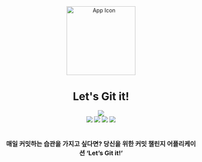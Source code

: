 <div align="center">
  <img src="https://user-images.githubusercontent.com/42266439/152674529-d45f9550-1709-468c-89d4-8e4f8615ac0e.png" alt="App Icon" height="180" width="180"/>
  <h1>Let's Git it!</h1>
  <a href="https://apps.apple.com/kr/app/lets-git-it/id1606646308">
    <img src="https://img.shields.io/badge/App%20Store-Let's Git it!-85C767?style=for-the-badge&logo=App%20Store&logoColor=0D96F6"/>
  </a>
<!--   <a href="./LICENSE">
    <img src="https://img.shields.io/github/license/Ileriayo/markdown-badges?style=for-the-badge"/>
  </a> -->
  <br>
  <img src="https://img.shields.io/badge/swift%20UI-040F7F?style=for-the-badge&logo=swift&logoColor=white"/>
  <img src="https://img.shields.io/badge/Xcode-007ACC?style=for-the-badge&logo=Xcode&logoColor=white"/>
  <img src="https://img.shields.io/badge/firebase-%23039BE5.svg?style=for-the-badge&logo=firebase"/>
  <img src="https://img.shields.io/badge/github-white?style=for-the-badge&logo=github&logoColor=black"/>

  <br>
  <br>
  <h3>매일 커밋하는 습관을 가지고 싶다면? 당신을 위한 커밋 챌린지 어플리케이션 ‘Let’s Git it!’</h3>
<!--   <img width="512px" src="https://user-images.githubusercontent.com/42266439/144413552-4b71df23-44d5-483b-8c7e-c77920843316.png" alt="App Preview" />

  <h3> 동네북에서 읽은 것을 기록하고 동네 이웃들과 공유해보세요 ! <br>기능 개선 및 추가를 위한 Issue 언제나 환영합니다.</h3>
 -->
</div>
